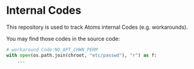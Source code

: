 # Internal Codes
This repository is used to track Atoms internal Codes (e.g. workarounds).

You may find those codes in the source code:
```python
# workaround Code:NO_APT_CHWN_PERM
with open(os.path.join(chroot, "etc/passwd"), "r") as f:
    ...
```
